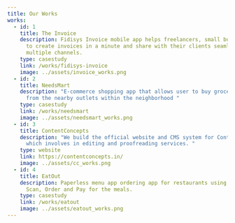```yaml
---
title: Our Works
works:
  - id: 1
    title: The Invoice
    description: Fidisys Invoice mobile app helps freelancers, small business owners
      to create invoices in a minute and share with their clients seamlessly via
      multiple channels.
    type: casestudy
    link: /works/fidisys-invoice
    image: ../assets/invoice_works.png
  - id: 2
    title: NeedsMart
    description: "E-commerce shopping app that allows user to buy groceries online
      from the nearby outlets within the neighborhood "
    type: casestudy
    link: /works/needsmart
    image: ../assets/needsmart_works.png
  - id: 3
    title: ContentConcepts
    description: "We build the official website and CMS system for Content Concepts
      which involves in editing and proofreading services. "
    type: website
    link: https://contentconcepts.in/
    image: ../assets/cc_works.png
  - id: 4
    title: EatOut
    description: Paperless menu app ordering app for restaurants using QR code.
      Scan, Order and Pay for the meals.
    type: casestudy
    link: /works/eatout
    image: ../assets/eatout_works.png
---
```

